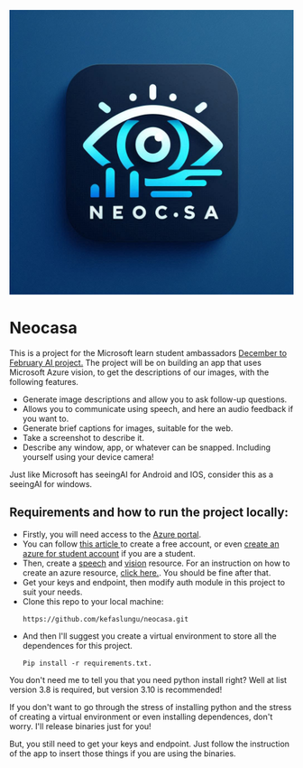 ![Neocasa Logo](src/images/neocasa_logo.png)
# Neocasa
This is a project for the Microsoft learn student ambassadors [December to February AI project.](https://mvp.microsoft.com/en-US/studentambassadors/)
The project will be on building an app that uses Microsoft Azure vision, to get the descriptions of our images, with the following features.
* Generate image descriptions and allow you to ask follow-up questions.
* Allows you to communicate using speech, and here an audio feedback if you want to.
* Generate brief captions for images, suitable for the web.
* Take a screenshot to describe it.
* Describe any window, app, or whatever can be snapped. Including yourself using your device camera!

Just like Microsoft has seeingAI for Android and IOS, consider this as a seeingAI for windows.
## Requirements and how to run the project locally:
* Firstly, you will need access to the [Azure portal](https://portal.azure.com).
* You can follow [this article ](https://azure.microsoft.com/free/) to create a free account, or even [create an azure for student account](https://azure.microsoft.com/free/students) if you are a student. 
* Then, create a [speech](https://portal.azure.com/#create/Microsoft.CognitiveServicesSpeechServices) and [vision](https://portal.vision.cognitive.azure.com/) resource. For an instruction on how to create an azure resource, [click here.](https://learn.microsoft.com/en-us/azure/developer/intro/azure-developer-create-resources). You should be fine after that.
* Get your keys and endpoint, then modify auth module in this project to suit your needs.
* Clone this repo to your local machine:
  ```
  https://github.com/kefaslungu/neocasa.git
  ```
* And then I'll suggest you create a virtual environment to store all the dependences for this project.
  ```
  Pip install -r requirements.txt.
  ```

You don't need me to tell you that you need python install right? Well at list version 3.8 is required, but version 3.10 is recommended!

If you don't want to go through the stress of installing python and the stress of creating a virtual environment or even installing dependences, don't worry. I'll release binaries just for you!

But, you still need to get your keys and endpoint. Just follow the instruction of the app to insert those things if you are using the binaries.
